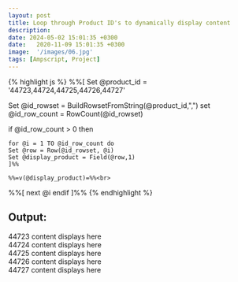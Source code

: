 ```yaml
---
layout: post
title: Loop through Product ID's to dynamically display content
description: 
date: 2024-05-02 15:01:35 +0300
date:   2020-11-09 15:01:35 +0300
image:  '/images/06.jpg'
tags: [Ampscript, Project]
---
```


{% highlight js %}
%%[
Set @product_id = '44723,44724,44725,44726,44727'

Set @id_rowset = BuildRowsetFromString(@product_id,",")
set @id_row_count = RowCount(@id_rowset)

if @id_row_count > 0 then
    
    for @i = 1 TO @id_row_count do  
    Set @row = Row(@id_rowset, @i)
    Set @display_product = Field(@row,1)
    ]%%
    
    %%=v(@display_product)=%%<br>
    
%%[ next @i endif ]%%
{% endhighlight %}

<div class="sample-output">
    <h2>Output:</h2>
    <p>
    44723 content displays here<br>
    44724 content displays here<br>
    44725 content displays here<br>
    44726 content displays here<br>
    44727 content displays here</p>
</div>
